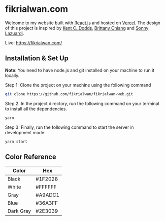 # fikrialwan.com

Welcome to my website built with [React.js](https://reactjs.org/) and hosted on [Vercel](https://vercel.com/). The design of this project is inspired by [Kent C. Dodds](https://kentcdodds.com/), [Brittany Chiang](https://v4.brittanychiang.com/) and [Sonny Lazuardi](https://sonnylab.com/).

Live: https://fikrialwan.com/

## Installation & Set Up

**Note**: You need to have node.js and git installed on your machine to run it locally.

Step 1: Clone the project on your machine using the following command

```sh
git clone https://github.com/fikrialwan/fikrialwan-web.git
```

Step 2: In the project directory, run the following command on your terminal to install all the dependencies.

```sh
yarn
```

Step 3: Finally, run the following command to start the server in development mode.

```sh
yarn start
```

## Color Reference

| Color     | Hex     |
| --------- | ------- |
| Black     | #1F2028 |
| White     | #FFFFFF |
| Gray      | #A9ADC1 |
| Blue      | #36A3FF |
| Dark Gray | #2E3039 |
